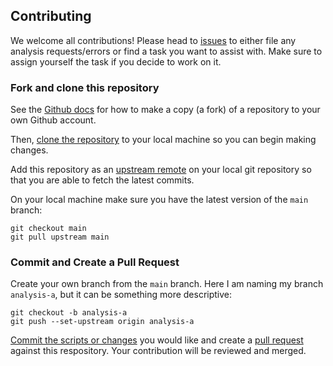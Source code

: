 
## Contributing

We welcome all contributions!  Please head to [issues](https://github.com/Sage-Bionetworks/Genie-analysis/issues) to either file any analysis requests/errors or find a task you want to assist with.  Make sure to assign yourself the task if you decide to work on it.


### Fork and clone this repository

See the [Github docs](https://help.github.com/articles/fork-a-repo/) for how to make a copy (a fork) of a repository to your own Github account.

Then, [clone the repository](https://help.github.com/articles/cloning-a-repository/) to your local machine so you can begin making changes.

Add this repository as an [upstream remote](https://help.github.com/en/articles/configuring-a-remote-for-a-fork) on your local git repository so that you are able to fetch the latest commits.

On your local machine make sure you have the latest version of the `main` branch:

```
git checkout main
git pull upstream main
```

### Commit and Create a Pull Request

Create your own branch from the `main` branch.  Here I am naming my branch `analysis-a`, but it can be something more descriptive:

```
git checkout -b analysis-a
git push --set-upstream origin analysis-a
```

[Commit the scripts or changes](https://guides.github.com/introduction/git-handbook/#basic-git) you would like and create a [pull request](https://docs.github.com/en/github/collaborating-with-issues-and-pull-requests/creating-a-pull-request) against this respository.  Your contribution will be reviewed and merged.
